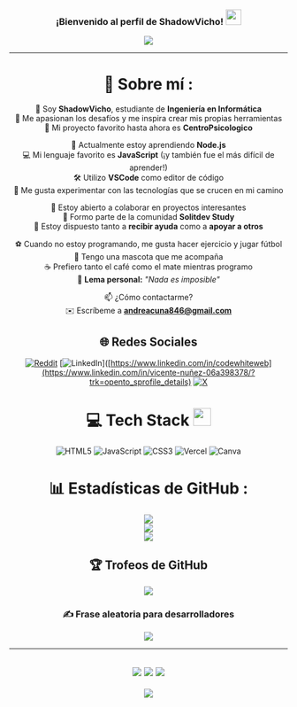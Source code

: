 <h3 align="center">
  ¡Bienvenido al perfil de ShadowVicho!
  <img src="https://media.giphy.com/media/hvRJCLFzcasrR4ia7e/giphy.gif" width="28">
</h3>
<p align="center">
  <a href="https://github.com/ShadowVicho"><img src="https://readme-typing-svg.herokuapp.com?color=%2336BCF7&center=true&vCenter=true&lines=Hola+%2C+bienvenido+a+mi+perfil+de+Github;Soy+ShadowVicho;Estudiante+de+Ingeniería;Desarrollador+Web;Creador+de+Proyectos;Amante+de+la+Tecnología"></a>
</p>

---
<div align="center">

# 💫 Sobre mí :
👋 Soy **ShadowVicho**, estudiante de **Ingeniería en Informática**  
🎯 Me apasionan los desafíos y me inspira crear mis propias herramientas  
🧠 Mi proyecto favorito hasta ahora es **CentroPsicologico**  

🌱 Actualmente estoy aprendiendo **Node.js**  
💻 Mi lenguaje favorito es **JavaScript** (¡y también fue el más difícil de aprender!)  
🛠️ Utilizo **VSCode** como editor de código  
🧭 Me gusta experimentar con las tecnologías que se crucen en mi camino  

🤝 Estoy abierto a colaborar en proyectos interesantes  
💬 Formo parte de la comunidad **Solitdev Study**  
🙌 Estoy dispuesto tanto a **recibir ayuda** como a **apoyar a otros**  

⚽ Cuando no estoy programando, me gusta hacer ejercicio y jugar fútbol  
🐶 Tengo una mascota que me acompaña  
☕ Prefiero tanto el café como el mate mientras programo  
🧠 **Lema personal:** *"Nada es imposible"*

📫 ¿Cómo contactarme?  
✉️ Escríbeme a **andreacuna846@gmail.com**

## 🌐 Redes Sociales
[![Reddit](https://img.shields.io/badge/Reddit-%23FF4500.svg?logo=Reddit&logoColor=white)](https://reddit.com/user/CodeWhiteWeb) 
[![LinkedIn](https://img.shields.io/badge/LinkedIn-%230077B5.svg?logo=linkedin&logoColor=white)]([https://www.linkedin.com/in/codewhiteweb](https://www.linkedin.com/in/vicente-nuñez-06a398378/?trk=opento_sprofile_details)
[![X](https://img.shields.io/badge/X-%23000000.svg?logo=X&logoColor=white)](https://x.com/vicente13407183)

# 💻 Tech Stack <img src="https://media2.giphy.com/media/QssGEmpkyEOhBCb7e1/giphy.gif?cid=ecf05e47a0n3gi1bfqntqmob8g9aid1oyj2wr3ds3mg700bl&rid=giphy.gif" width="32px"> 
![HTML5](https://img.shields.io/badge/html5-%23E34F26.svg?style=for-the-badge&logo=html5&logoColor=white) 
![JavaScript](https://img.shields.io/badge/javascript-%23323330.svg?style=for-the-badge&logo=javascript&logoColor=%23F7DF1E) 
![CSS3](https://img.shields.io/badge/css3-%231572B6.svg?style=for-the-badge&logo=css3&logoColor=white) 
![Vercel](https://img.shields.io/badge/vercel-%23000000.svg?style=for-the-badge&logo=vercel&logoColor=white) 
![Canva](https://img.shields.io/badge/Canva-%2300C4CC.svg?style=for-the-badge&logo=Canva&logoColor=white) 

# 📊 Estadísticas de GitHub :
![](https://github-readme-stats.vercel.app/api?username=ShadowVicho&theme=radical&hide_border=false&include_all_commits=true&count_private=true)<br/>
![](https://github-readme-streak-stats.herokuapp.com/?user=ShadowVicho&theme=radical&hide_border=false)<br/>
![](https://github-readme-stats.vercel.app/api/top-langs/?username=ShadowVicho&theme=radical&hide_border=false&layout=compact)

## 🏆 Trofeos de GitHub
![](https://github-profile-trophy.vercel.app/?username=ShadowVicho&theme=discord&no-frame=false&no-bg=false&margin-w=4)

### ✍️ Frase aleatoria para desarrolladores
![](https://quotes-github-readme.vercel.app/api?type=horizontal&theme=merko)

---
![](https://forthebadge.com/images/badges/powered-by-black-magic.svg)
![](http://ForTheBadge.com/images/badges/built-by-developers.svg)
![](https://forthebadge.com/images/badges/uses-brains.svg)
---
![](https://komarev.com/ghpvc/?username=ShadowVicho&label=Contador+de+visitas&color=brightgreen)

</div>

